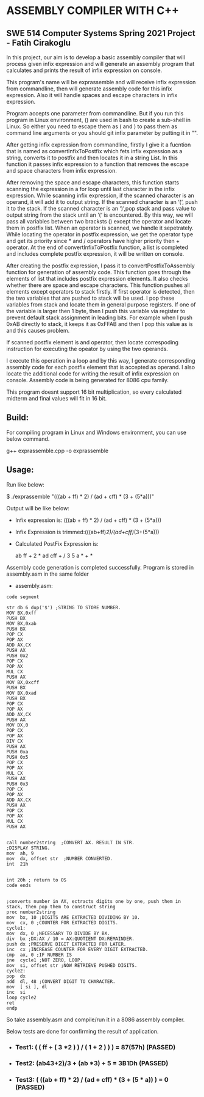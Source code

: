 # ASSEMBLY COMPILER WITH C++ 
## SWE 514 Computer Systems Spring 2021 Project - Fatih Cirakoglu

In this project, our aim is to develop a basic assembly compiler that will process given infix expression and will generate an
assembly program that calculates and prints the result of infix expression on console.

This program's name will be exprassemble and will receive infix expression from commandline, then will generate assembly code for this
infix expression. Also it will handle spaces and escape characters in infix expression.

Program accepts one parameter from commandline. But if you run this program in Linux environment, () are used in bash to create a sub-shell in Linux. So either you need to escape them as \( and \) to pass them as command line arguments or you should git infix parameter by putting it in "".

After getting infix expression from commandline, firstly I give it a fucntion that is named as convertInfixToPostfix which fets infix expression as a string, converts it to postfix and then locates it in a string List. In this function it passes infix expression to a function that removes the escape and space characters from infix expression.

After removing the space and escape characters, this function starts scanning the expression in a for loop until last character in the infix 
expression. While scanning infix expression, if the scanned character is an operand, it will add it to output string.
If the scanned character is an ‘(‘, push it to the stack. If the scanned character is an ‘)’,pop stack and pass value to output string from the stack until an ‘(‘ is encountered. By this way, we will pass all variables between two bracksts () except the operator and locate them in postfix list.
When an operator is scanned, we handle it sepetrately. While locating the operator in postfix expression, we get the operator type and get its
priority since * and / operators have higher priority then + operator.
At the end of convertInfixToPostfix function, a list is completed and includes complete postfix expression, it will be written on console.

After creating the postfix expression, I pass it to convertPostfixToAssembly function for generation of assembly code. This function goes through the 
elements of list that includes postfix expression elements. It also checks whether there are space and escape characters. 
This function pushes all elements except operators to stack firstly. If first operator is detected, then the two variables that are pushed to stack 
will be used. I pop these variables from stack and locate them in general purpose registers. If one of the variable is larger then 1 byte, then I 
push this variable via register to prevent default stack assignment in leading bits. For example when I push 0xAB directly to stack, it keeps it as 
0xFFAB and then I pop this value as is and this causes problem. 

If scanned postfix element is and operator, then locate correspoding instruction for executing the opeator by using the two operands. 

I execute this operation in a loop and by this way, I generate corresponding assembly code for each postfix element that is accepted as operand. 
I also locate the additional code for writing the result of infix expression on console. Assembly code is being generated for 8086 cpu family. 

This program doesnt support 16 bit multiplication, so every calculated midterm and final values will fit in 16 bit. 

## Build:
For compiling program in Linux and Windows environment, you can use below command. 

   g++ exprassemble.cpp -o exprassemble

## Usage: 
 Run like below: 

 $ ./exprassemble "(((ab + ff) * 2) / (ad + cff) * (3 + (5*a)))"

 Output will be like below: 
- Infix expression is: (((ab + ff) * 2) / (ad + cff) * (3 + (5*a)))

- Infix Expression is trimmed:(((ab+ff)*2)/(ad+cff)*(3+(5*a)))

- Calculated PostFix Expression is:

    ab ff + 2 * ad cff + / 3 5 a * + * 

Assembly code generation is completed successfully. Program is stored in assembly.asm in the same folder
- assembly.asm:
```
code segment

str db 6 dup('$') ;STRING TO STORE NUMBER.
MOV BX,0xff
PUSH BX
MOV BX,0xab
PUSH BX
POP CX
POP AX
ADD AX,CX
PUSH AX
PUSH 0x2
POP CX
POP AX
MUL CX
PUSH AX
MOV BX,0xcff
PUSH BX
MOV BX,0xad
PUSH BX
POP CX
POP AX
ADD AX,CX
PUSH AX
MOV DX,0
POP CX
POP AX
DIV CX
PUSH AX
PUSH 0xa
PUSH 0x5
POP CX
POP AX
MUL CX
PUSH AX
PUSH 0x3
POP CX
POP AX
ADD AX,CX
PUSH AX
POP CX
POP AX
MUL CX
PUSH AX


call number2string  ;CONVERT AX. RESULT IN STR.
;DISPLAY STRING.
mov  ah, 9
mov  dx, offset str  ;NUMBER CONVERTED.
int  21h


int 20h ; return to OS
code ends


;converts number in AX, ectracts digits one by one, push them in stack, then pop them to construct string
proc number2string 
mov  bx, 10 ;DIGITS ARE EXTRACTED DIVIDING BY 10.
mov  cx, 0 ;COUNTER FOR EXTRACTED DIGITS.
cycle1:
mov  dx, 0 ;NECESSARY TO DIVIDE BY BX.
div  bx ;DX:AX / 10 = AX:QUOTIENT DX:REMAINDER.
push dx ;PRESERVE DIGIT EXTRACTED FOR LATER.
inc  cx ;INCREASE COUNTER FOR EVERY DIGIT EXTRACTED.
cmp  ax, 0 ;IF NUMBER IS
jne  cycle1 ;NOT ZERO, LOOP.
mov  si, offset str ;NOW RETRIEVE PUSHED DIGITS.
cycle2:
pop  dx
add  dl, 48 ;CONVERT DIGIT TO CHARACTER.
mov  [ si ], dl
inc  si
loop cycle2
ret
endp

```

So take assembly.asm and compile/run it in a 8086 assembly compiler. 

Below tests are done for confirming the result of application.  
- ### Test1: ( ( ff + ( 3 *2 ) ) / ( 1 + 2 ) ) ) = 87(57h) (PASSED)
- ### Test2: (ab43+2)/3 + (ab *3) + 5 = 3B1Dh (PASSED)
- ### Test3: ( ((ab + ff) * 2) / (ad +  cff) * (3 + (5 * a)) ) = 0 (PASSED)